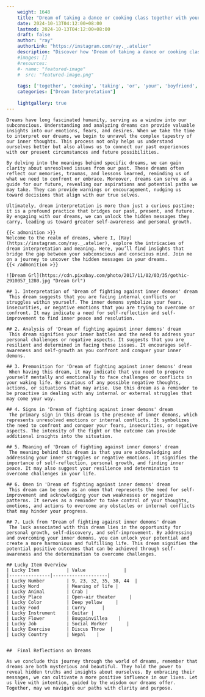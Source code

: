 ```yaml
---
    weight: 1648
    title: "Dream of taking a dance or cooking class together with your boyfriend"  # Assuming 'title' column exists
    date: 2024-10-13T04:12:00+08:00
    lastmod: 2024-10-13T04:12:00+08:00
    draft: false
    author: "ray"
    authorLink: "https://instagram.com/ray._.atelier"
    description: "Discover how 'Dream of taking a dance or cooking class together with your boyfriend' can interpret your future and uncover its significant meanings in your life."
    #images: []
    #resources:
    #- name: "featured-image"
    #  src: "featured-image.png"
    
    tags: ['together', 'cooking', 'taking', 'or', 'your', 'boyfriend', 'Dream', 'class', 'a', 'of', 'with', 'dance']
    categories: ["Dream Interpretation"]
    
    lightgallery: true
---
```

    
    Dreams have long fascinated humanity, serving as a window into our subconscious. Understanding and analyzing dreams can provide valuable insights into our emotions, fears, and desires. When we take the time to interpret our dreams, we begin to unravel the complex tapestry of our inner thoughts. This process not only helps us understand ourselves better but also allows us to connect our past experiences with our present circumstances and future possibilities.
    
    By delving into the meanings behind specific dreams, we can gain clarity about unresolved issues from our past. These dreams often reflect our memories, traumas, and lessons learned, reminding us of what we need to confront or embrace. Moreover, dreams can serve as a guide for our future, revealing our aspirations and potential paths we may take. They can provide warnings or encouragement, nudging us toward decisions that align with our true selves.
    
    Ultimately, dream interpretation is more than just a curious pastime; it is a profound practice that bridges our past, present, and future. By engaging with our dreams, we can unlock the hidden messages they carry, leading us toward greater self-awareness and personal growth.
    
    {{< admonition >}}
    Welcome to the realm of dreams, where I, [Ray](https://instagram.com/ray._.atelier), explore the intricacies of dream interpretation and meaning. Here, you’ll find insights that bridge the gap between your subconscious and conscious mind. Join me on a journey to uncover the hidden messages in your dreams.
    {{< /admonition >}}
    
    ![Dream Grl](https://cdn.pixabay.com/photo/2017/11/02/03/35/gothic-2910057_1280.jpg "Dream Grl")
    
    ## 1. Interpretation of 'Dream of fighting against inner demons' dream
     This dream suggests that you are facing internal conflicts or struggles within yourself. The inner demons symbolize your fears, insecurities, or negative emotions that you are trying to overcome or confront. It may indicate a need for self-reflection and self-improvement to find inner peace and resolution.
    
    ## 2. Analysis of 'Dream of fighting against inner demons' dream
     This dream signifies your inner battles and the need to address your personal challenges or negative aspects. It suggests that you are resilient and determined in facing these issues. It encourages self-awareness and self-growth as you confront and conquer your inner demons.
    
    ## 3. Premonition for 'Dream of fighting against inner demons' dream
     When having this dream, it may indicate that you need to prepare yourself mentally and emotionally to face challenges or conflicts in your waking life. Be cautious of any possible negative thoughts, actions, or situations that may arise. Use this dream as a reminder to be proactive in dealing with any internal or external struggles that may come your way.
    
    ## 4. Signs in 'Dream of fighting against inner demons' dream
     The primary sign in this dream is the presence of inner demons, which represents unresolved emotions or internal conflicts. It symbolizes the need to confront and conquer your fears, insecurities, or negative aspects. The intensity of the fight or the outcome can provide additional insights into the situation.
    
    ## 5. Meaning of 'Dream of fighting against inner demons' dream
     The meaning behind this dream is that you are acknowledging and addressing your inner struggles or negative emotions. It signifies the importance of self-reflection, personal growth, and finding inner peace. It may also suggest your resilience and determination to overcome challenges in your life.
    
    ## 6. Omen in 'Dream of fighting against inner demons' dream
     This dream can be seen as an omen that represents the need for self-improvement and acknowledging your own weaknesses or negative patterns. It serves as a reminder to take control of your thoughts, emotions, and actions to overcome any obstacles or internal conflicts that may hinder your progress.
    
    ## 7. Luck from 'Dream of fighting against inner demons' dream
     The luck associated with this dream lies in the opportunity for personal growth, self-discovery, and self-improvement. By addressing and overcoming your inner demons, you can unlock your potential and create a more harmonious and fulfilling life. This dream signifies the potential positive outcomes that can be achieved through self-awareness and the determination to overcome challenges.
    
    ## Lucky Item Overview
    | Lucky Item          | Value              |
    |---------------|--------------------|
    | Lucky Number        | 9, 23, 32, 35, 38, 44  |
    | Lucky Word          | Meaning of life |
    | Lucky Animal        | Crab |
    | Lucky Place         | Open-air theater     |
    | Lucky Color         | Deep yellow     |
    | Lucky Food          | Curry      |
    | Lucky Instrument    | Guitar |
    | Lucky Flower        | Bougainvillea    |
    | Lucky Job           | Social Worker       |
    | Lucky Exercise      | Discus Throw  |
    | Lucky Country       | Nepal    |
    
    
    ##  Final Reflections on Dreams
    
    As we conclude this journey through the world of dreams, remember that dreams are both mysterious and beautiful. They hold the power to reveal hidden truths and insights about ourselves. By embracing their messages, we can cultivate a more positive influence in our lives. Let us live with intention, guided by the wisdom our dreams offer. Together, may we navigate our paths with clarity and purpose.
    